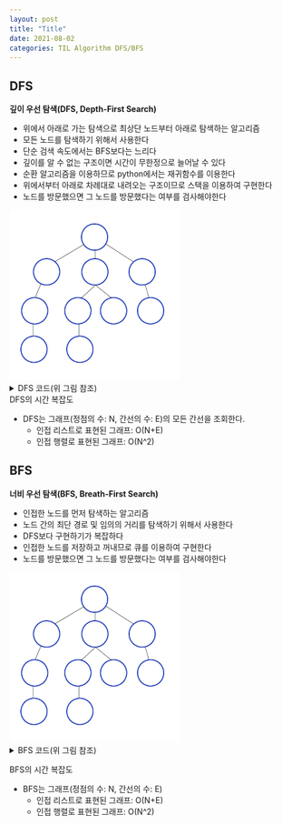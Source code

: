```yaml
---
layout: post
title: "Title"
date: 2021-08-02
categories: TIL Algorithm DFS/BFS
---
```


## DFS

**깊이 우선 탐색(DFS, Depth-First Search)**

- 위에서 아래로 가는 탐색으로 최상단 노드부터 아래로 탐색하는 알고리즘
- 모든 노드를 탐색하기 위해서 사용한다
- 단순 검색 속도에서는 BFS보다는 느리다
- 깊이를 알 수 없는 구조이면 시간이 무한정으로 늘어날 수 있다
- 순환 알고리즘을 이용하므로 python에서는 재귀함수를 이용한다
- 위에서부터 아래로 차례대로 내려오는 구조이므로 스택을 이용하여 구현한다
- 노드를 방문했으면 그 노드를 방문했다는 여부를 검사해야한다

<img src="https://github.com/knotted-developers/Computer-science/blob/e854f1545ebe7ba8c34c6042988565f601885e05/Algorithm/Images/DFS.gif" width="300" height="300">

<details>
<summary>DFS 코드(위 그림 참조)</summary>
<div markdown="1">

```python

graph = [
  [],
  [2,5,9],
  [1,3],
  [2,4],
  [3],
  [1,6,8],
  [5,7],
  [6],
  [5],
  [1,10],
  [9]
]

visited = [False]*11

def dfs(graph, v , visited):
  visited[v] = True
  print(v , end=" ")
  for i in graph[v]:
    if not visited[i]:
      dfs(graph, i, visited)

dfs(graph, 1, visited)

1 2 3 4 5 6 7 8 9 10

```

</div>
</details>
DFS의 시간 복잡도

- DFS는 그래프(정점의 수: N, 간선의 수: E)의 모든 간선을 조회한다.
  - 인접 리스트로 표현된 그래프: O(N+E)
  - 인접 행렬로 표현된 그래프: O(N^2)

## BFS

**너비 우선 탐색(BFS, Breath-First Search)**

- 인접한 노드를 먼저 탐색하는 알고리즘
- 노드 간의 최단 경로 및 임의의 거리를 탐색하기 위해서 사용한다
- DFS보다 구현하기가 복잡하다
- 인접한 노드를 저장하고 꺼내므로 큐를 이용하여 구현한다
- 노드를 방문했으면 그 노드를 방문했다는 여부를 검사해야한다

<img src="https://github.com/knotted-developers/Computer-science/blob/333fa1732df10ece205c737bf4a320bb8cc58cac/Algorithm/Images/BFS.gif" width="300" height="300">

<details>
<summary>BFS 코드(위 그림 참조)</summary>
<div markdown="1">

```python
from collections import deque

graph = [
  [],
  [2,3,4],
  [1,5],
  [1,6,7],
  [1,8],
  [2,9],
  [3,10],
  [3],
  [4],
  [5],
  [6]
]


visited = [False]*11

def bfs(graph, v, visited):
  visited[v] = True
  queue = deque([v])

  while queue:
    v = queue.popleft()
    print(v, end=" ")
    for i in graph[v]:
      if not visited[i]:
        queue.append(i)
        visited[i] = True

bfs(graph, 1, visited)

1 2 3 4 5 6 7 8 9 10
```

</div>
</details>

BFS의 시간 복잡도

- BFS는 그래프(정점의 수: N, 간선의 수: E)
  - 인접 리스트로 표현된 그래프: O(N+E)
  - 인접 행렬로 표현된 그래프: O(N^2)
